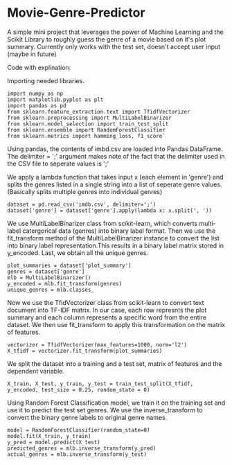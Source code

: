 # Movie-Genre-Predictor
A simple mini project that leverages the power of Machine Learning and the Scikit Library to roughly guess the genre of a movie based on it's plot summary. 
Currently only works with the test set, doesn't accept user input (maybe in future)

Code with explination:

Importing needed libraries.
```
import numpy as np
import matplotlib.pyplot as plt
import pandas as pd
from sklearn.feature_extraction.text import TfidfVectorizer
from sklearn.preprocessing import MultiLabelBinarizer
from sklearn.model_selection import train_test_split
from sklearn.ensemble import RandomForestClassifier
from sklearn.metrics import hamming_loss, f1_score`
```
Using pandas, the contents of imbd.csv are loaded into Pandas DataFrame. The delimiter = ';' argument makes note of the fact that the delimiter used in the CSV file to seperate values is ';'

We apply a lambda function that takes input x (each element in 'genre') and splits the genres listed in a single string into a list of seperate genre values.
(Basically splits multiple genres into individual genres)
```
dataset = pd.read_csv('imdb.csv', delimiter=';')
dataset['genre'] = dataset['genre'].apply(lambda x: x.split(', '))
```
We use MultiLabelBinarizer class from scikit-learn, which converts multi-label catergorical data (genres) into binary label format.
Then we use the fit_transform method of the MultiLabelBinarizer instance to convert the list into binary label representation.This results in a binary label matrix stored in y_encoded. 
Last, we obtain all the unique genres.
```
plot_summaries = dataset['plot_summary']
genres = dataset['genre']
mlb = MultiLabelBinarizer()
y_encoded = mlb.fit_transform(genres)
unique_genres = mlb.classes_
```
Now we use the TfidVectorizer class from scikit-learn to convert text document into TF-IDF matrix. In our case, each row represnts the plot summary and each column represents a specific word from the entire dataset. We then use fit_transform to apply this transformation on the matrix of features. 
```
vectorizer = TfidfVectorizer(max_features=1000, norm='l2')
X_tfidf = vectorizer.fit_transform(plot_summaries)
```

We split the dataset into a training and a test set, matrix of features and the dependent variable.

```
X_train, X_test, y_train, y_test = train_test_split(X_tfidf, y_encoded, test_size = 0.25, random_state = 0)
```

Using Random Forest Classification model, we train it on the training set and use it to predict the test set genres. We use the inverse_transform to convert the binary genre labels to original genre names.

```
model = RandomForestClassifier(random_state=0)
model.fit(X_train, y_train)
y_pred = model.predict(X_test)
predicted_genres = mlb.inverse_transform(y_pred)
actual_genres = mlb.inverse_transform(y_test)
```



